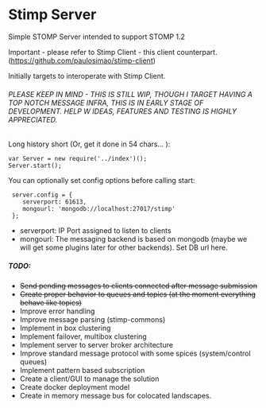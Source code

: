 # Stimp Server
Simple STOMP Server intended to support STOMP 1.2

Important - please refer to Stimp Client - this client counterpart. (https://github.com/paulosimao/stimp-client)

Initially targets to interoperate with Stimp Client.

###### PLEASE KEEP IN MIND - THIS IS STILL WIP, THOUGH I TARGET HAVING A TOP  NOTCH MESSAGE INFRA, THIS IS IN EARLY STAGE OF DEVELOPMENT. HELP W IDEAS, FEATURES AND TESTING IS HIGHLY APPRECIATED.

Long history short (Or, get it done in 54 chars... ):

    var Server = new require('../index')();
    Server.start();

You can optionally set config options before calling start:

     server.config = {
        serverport: 61613,
        mongourl: 'mongodb://localhost:27017/stimp'
     };

- serverport: IP Port assigned to listen to clients
- mongourl: The messaging backend  is based on mongodb (maybe we will get some plugins later for other backends). Set DB url here.

##### TODO:
- ~~Send pending messages to clients connected after message submission~~
- ~~Create proper behavior to queues and topics (at the moment everything behave like topics)~~
- Improve error handling
- Improve message parsing (stimp-commons)
- Implement in box clustering
- Implement failover, multibox clustering
- Implement server to server broker architecture
- Improve standard message protocol with some spices (system/control queues)
- Implement pattern based subscription
- Create a client/GUI to manage the solution
- Create docker deployment model
- Create in memory message bus for colocated landscapes.


